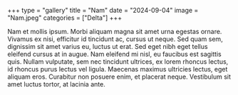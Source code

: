 +++
type = "gallery"
title = "Nam"
date = "2024-09-04"
image = "Nam.jpeg"
categories = ["Delta"]
+++

Nam et mollis ipsum. Morbi aliquam magna sit amet urna egestas ornare. Vivamus ex nisi, efficitur id tincidunt ac, cursus ut neque. Sed quam sem, dignissim sit amet varius eu, luctus ut erat. Sed eget nibh eget tellus eleifend cursus at in augue. Nam eleifend mi nisl, eu faucibus est sagittis quis. Nullam vulputate, sem nec tincidunt ultrices, ex lorem rhoncus lectus, id rhoncus purus lectus vel ligula. Maecenas maximus ultricies lectus, eget aliquam eros. Curabitur non posuere enim, et placerat neque. Vestibulum sit amet luctus tortor, at lacinia ante.